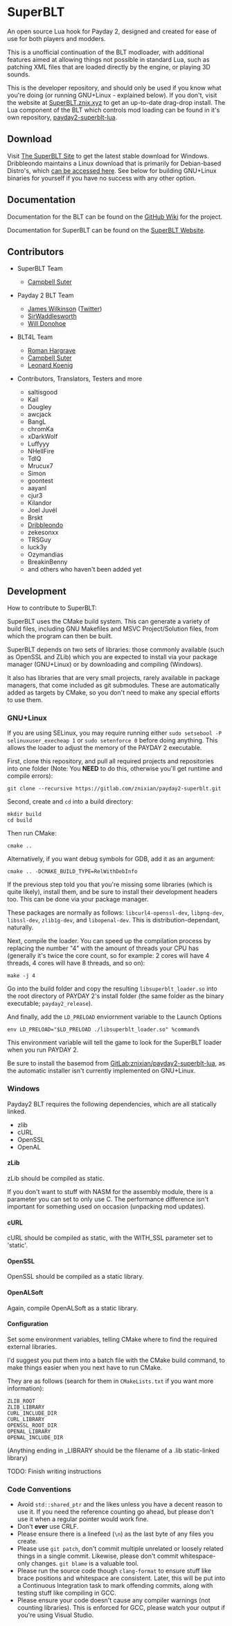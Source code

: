 # SuperBLT
An open source Lua hook for Payday 2, designed and created for ease of use for both players and modders.

This is a unofficial continuation of the BLT modloader, with additional features aimed at allowing things
not possible in standard Lua, such as patching XML files that are loaded directly by the engine, or playing
3D sounds.

This is the developer repository, and should only be used if you know what you're doing (or running GNU+Linux - explained below). If you don't, visit the website at [SuperBLT.znix.xyz](https://superblt.znix.xyz/) to get an up-to-date drag-drop install.
The Lua component of the BLT which controls mod loading can be found in it's own repository, [payday2-superblt-lua](https://gitlab.com/znixian/payday2-superblt-lua).

## Download
Visit [The SuperBLT Site](https://superblt.znix.xyz/) to get the latest stable download for Windows. 
Dribbleondo maintains a Linux download that is primarily for Debian-based Distro's, 
which [can be accessed here](https://drive.google.com/open?id=1qcZ3-FFTbmI075pzNyY2h_XtRdnnTTDl). See below for building
GNU+Linux binaries for yourself if you have no success with any other option.

## Documentation
Documentation for the BLT can be found on the [GitHub Wiki](https://github.com/JamesWilko/Payday-2-BLT/wiki) for the project.

Documentation for SuperBLT can be found on the [SuperBLT Website](https://superblt.znix.xyz).

## Contributors
- SuperBLT Team
	* [Campbell Suter](https://znix.xyz)

- Payday 2 BLT Team
	* [James Wilkinson](http://jameswilko.com/) ([Twitter](http://twitter.com/_JamesWilko))
	* [SirWaddlesworth](http://genj.io/)
	* [Will Donohoe](https://will.io/)

- BLT4L Team
	* [Roman Hargrave](https://github.com/RomanHargrave)
	* [Campbell Suter](https://znix.xyz)
	* [Leonard Koenig](https://github.com/LeonardKoenig)

- Contributors, Translators, Testers and more
	* saltisgood
	* Kail
	* Dougley
	* awcjack
	* BangL
	* chromKa
	* xDarkWolf
	* Luffyyy
	* NHellFire
	* TdlQ
	* Mrucux7
	* Simon
	* goontest
	* aayanl
	* cjur3
	* Kilandor
	* Joel Juvél
	* Brskt
	* [Dribbleondo](http://twitter.com/dribbleondo)
	* zekesonxx
	* TRSGuy
	* luck3y
	* Ozymandias
	* BreakinBenny
	* and others who haven't been added yet

## Development

How to contribute to SuperBLT:

SuperBLT uses the CMake build system. This can generate a variety of build files,
including GNU Makefiles and MSVC Project/Solution files, from which the program can
then be built.

SuperBLT depends on two sets of libraries: those commonly available (such as OpenSSL
and ZLib) which you are expected to install via your package manager (GNU+Linux) or
by downloading and compiling (Windows).

It also has libraries that are very small projects, rarely available in package managers,
that come included as git submodules. These are automatically added as targets by CMake,
so you don't need to make any special efforts to use them.

### GNU+Linux

If you are using SELinux, you may require running either `sudo setsebool -P selinuxuser_execheap 1` or `sudo setenforce 0` before
doing anything. This allows the loader to adjust the memory of the PAYDAY 2 executable.

First, clone this repository, and pull all required projects and repositories into one folder (Note: You **NEED** to do this, otherwise you'll get runtime and compile errors):

```
git clone --recursive https://gitlab.com/znixian/payday2-superblt.git
```

Second, create and `cd` into a build directory:

```
mkdir build
cd build
```

Then run CMake:

```
cmake ..
```

Alternatively, if you want debug symbols for GDB, add it as an argument:

```
cmake .. -DCMAKE_BUILD_TYPE=RelWithDebInfo
```

If the previous step told you that you're missing some libraries (which is quite likely), install them, and be
sure to install their development headers too. This can be done via your package manager.

These packages are normally as follows: `libcurl4-openssl-dev`, `libpng-dev`, `libssl-dev`, 
`zlib1g-dev`, and `libopenal-dev`. This is distribution-dependant, naturally.

Next, compile the loader. You can speed up the compilation process by replacing the number
"4" with the amount of threads your CPU has (generally it's twice the core count, so
for example: 2 cores will have 4 threads, 4 cores will have 8 threads, and so on):

```
make -j 4
```

Go into the build folder and copy the resulting `libsuperblt_loader.so` into the root directory
of PAYDAY 2's install folder (the same folder as the binary executable; `payday2_release`).

And finally, add the `LD_PRELOAD` enviornment variable to the Launch Options

```
env LD_PRELOAD="$LD_PRELOAD ./libsuperblt_loader.so" %command%
```

This environment variable will tell the game to look for the SuperBLT loader when you run PAYDAY 2.

Be sure to install the basemod from [GitLab:znixian/payday2-superblt-lua](https://gitlab.com/znixian/payday2-superblt-lua),
as the automatic installer isn't currently implemented on GNU+Linux.

### Windows

Payday2 BLT requires the following dependencies, which are all statically linked.
* zlib
* cURL
* OpenSSL
* OpenAL

#### zLib
zLib should be compiled as static.

If you don't want to stuff with NASM for the assembly module, there is a parameter you
can set to only use C. The performance difference isn't important for something used
on occasion (unpacking mod updates).

#### cURL
cURL should be compiled as static, with the WITH_SSL parameter set to 'static'.

#### OpenSSL
OpenSSL should be compiled as a static library.

#### OpenALSoft
Again, compile OpenALSoft as a static library.

#### Configuration

Set some environment variables, telling CMake where to find the required external libraries.

I'd suggest you put them into a batch file with the CMake build command, to make things
easier when you next have to run CMake.

They are as follows (search for them in `CMakeLists.txt` if you want more information):

```
ZLIB_ROOT
ZLIB_LIBRARY
CURL_INCLUDE_DIR
CURL_LIBRARY
OPENSSL_ROOT_DIR
OPENAL_LIBRARY
OPENAL_INCLUDE_DIR
```

(Anything ending in _LIBRARY should be the filename of a .lib static-linked library)

TODO: Finish writing instructions

### Code Conventions
- Avoid `std::shared_ptr` and the likes unless you have a decent reason to use it. If you
need the reference counting go ahead, but please don't use it when a regular pointer would
work fine.
- Don't **ever** use CRLF.
- Please ensure there is a linefeed (`\n`) as the last byte of any files you create.
- Please use `git patch`, don't commit multiple unrelated or loosely related things in a
single commit. Likewise, please don't commit whitespace-only changes. `git blame` is a valuable
tool.
- Please run the source code though `clang-format` to ensure stuff like brace positions and whitespace
are consistent. Later, this will be put into a Continuous Integration task to mark offending
commits, along with testing stuff like compiling in GCC.
- Please ensure your code doesn't cause any compiler warnings (not counting libraries). This is
enforced for GCC, please watch your output if you're using Visual Studio.
